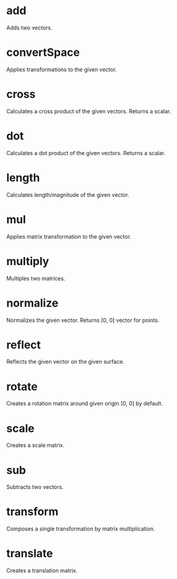 # add

Adds two vectors.

# convertSpace

Applies transformations to the given vector.

# cross

Calculates a cross product of the given vectors. Returns a scalar.

# dot

Calculates a dot product of the given vectors. Returns a scalar.

# length

Calculates length/magnitude of the given vector.

# mul

Applies matrix transformation to the given vector.

# multiply

Multiples two matrices.

# normalize

Normalizes the given vector. Returns [0, 0] vector for points.

# reflect

Reflects the given vector on the given surface.

# rotate

Creates a rotation matrix around given origin [0, 0] by default.

# scale

Creates a scale matrix.

# sub

Subtracts two vectors.

# transform

Composes a single transformation by matrix multiplication.

# translate

Creates a translation matrix.
